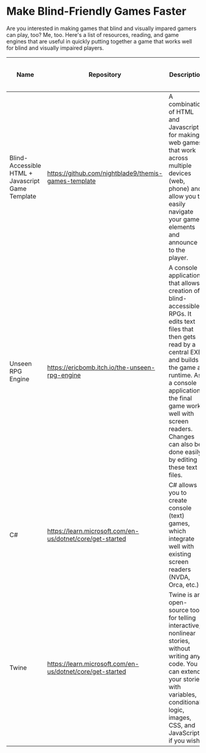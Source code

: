 # Make Blind-Friendly Games Faster

Are you interested in making games that blind and visually impared gamers can play, too? Me, too. Here's a list of resources, reading, and game engines that are useful in quickly putting together a game that works well for blind and visually impaired players.


| Name | Repository | Description | Works with screen readers? | Uses Text-to-Speech? | Supported OSes |
| --- | --- | --- | --- | --- | --- |
| Blind-Accessible HTML + Javascript Game Template | https://github.com/nightblade9/themis-games-template | A combination of HTML and Javascript for making web games that work across multiple devices (web, phone) and allow you to easily navigate your game elements and announce to the player. | Yes | No | Web |
| Unseen RPG Engine | https://ericbomb.itch.io/the-unseen-rpg-engine | A console application that allows creation of blind-accessible RPGs. It edits text files that then gets read by a central EXE, and builds the game at runtime. As a console application, the final game works well with screen readers.  Changes can also be done easily by editing these text files. | Yes | No | Not sure |
| C# | https://learn.microsoft.com/en-us/dotnet/core/get-started | C# allows you to create console (text) games, which integrate well with existing screen readers (NVDA, Orca, etc.) | Yes | No | Windows, Linux, Mac |
| Twine | https://learn.microsoft.com/en-us/dotnet/core/get-started | Twine is an open-source tool for telling interactive, nonlinear stories, without writing any code. You can extend your stories with variables, conditional logic, images, CSS, and JavaScript if you wish. | Yes | No | Web |
